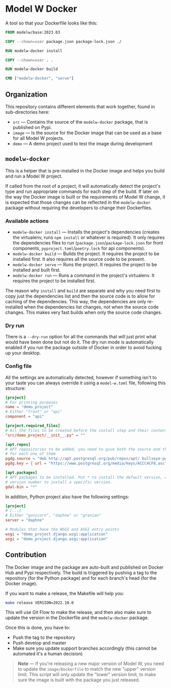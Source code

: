 # Model W Docker

A tool so that your Dockerfile looks like this:

```Dockerfile
FROM modelw/base:2023.03

COPY --chown=user package.json package-lock.json ./

RUN modelw-docker install

COPY --chown=user . .

RUN modelw-docker build

CMD ["modelw-docker", "serve"]
```

## Organization

This repository contains different elements that work together, found in
sub-directories here:

-   `src` &mdash; Contains the source of the `modelw-docker` package, that is
    published on Pypi.
-   `image` &mdash; Is the source for the Docker image that can be used as a
    base for all Model&nbsp;W projects.
-   `demo` &mdash; A demo project used to test the image during development

## `modelw-docker`

This is a helper that is pre-installed in the Docker image and helps you build
and run a Model&nbsp;W project.

If called from the root of a project, it will automatically detect the project's
type and run appropriate commands for each step of the build. If later on the
way the Docker image is built or the requirements of Model&nbsp;W change, it is
expected that those changes can be reflected in the `modelw-docker` package
without requiring the developers to change their Dockerfiles.

### Available actions

-   `modelw-docker install` &mdash; Installs the project's dependencies (creates
    the virtualenv, runs `npm install` or whatever is required). It only
    requires the dependencies files to run (`package.json`/`package-lock.json`
    for front components, `pyproject.toml`/`poetry.lock` for api components).
-   `modelw-docker build` &mdash; Builds the project. It requires the project to
    be installed first. It also requires all the source code to be present.
-   `modelw-docker serve` &mdash; Runs the project. It requires the project to
    be installed and built first.
-   `modelw-docker run` &mdash; Runs a command in the project's virtualenv. It
    requires the project to be installed first.

The reason why `install` and `build` are separate and why you need first to copy
just the dependencies list and then the source code is to allow for caching of
the dependencies. This way, the dependencies are only re-installed when the
dependencies list changes, not when the source code changes. This makes very
fast builds when only the source code changes.

### Dry run

There is a `--dry-run` option for all the commands that will just print what
would have been done but not do it. The dry run mode is automatically enabled if
you run the package outside of Docker in order to avoid fucking up your desktop.

### Config file

All the settings are automatically detected, however if something isn't to your
taste you can always override it using a `model-w.toml` file, following this
structure:

```toml
[project]
# For printing purposes
name = "demo_project"
# Either "front" or "api"
component = "api"

[project.required_files]
# All the files to be created before the install step and their content
"src/demo_project/__init__.py" = ""

[apt.repos]
# APT repositories to be added, you need to give both the source and the key
# for each one of them
pgdg.source = "deb http://apt.postgresql.org/pub/repos/apt/ bullseye-pgdg main"
pgdg.key = { url = "https://www.postgresql.org/media/keys/ACCC4CF8.asc" }

[apt.packages]
# APT packages to be installed. Put * to install the default version, or a
# version number to install a specific version.
gdal-bin = "*"
```

In addition, Python project also have the following settings:

```toml
[project]
# [...]
# Either "gunicorn", "daphne" or "granian"
server = "daphne"

# Modules that have the WSGI and ASGI entry points
wsgi = "demo_project.django.wsgi:application"
asgi = "demo_project.django.asgi:application"
```

## Contribution

The Docker image and the package are auto-built and published on Docker Hub and
Pypi respectively. The build is triggered by pushing a tag to the repository
(for the Python package) and for each branch's head (for the Docker image).

If you want to make a release, the Makefile will help you:

```bash
make release VERSION=2022.10.0
```

This will use Git Flow to make the release, and then also make sure to update
the version in the Dockerfile and the `modelw-docker` package.

Once this is done, you have to:

-   Push the tag to the repository
-   Push develop and master
-   Make sure you update support branches accordingly (this cannot be automated
    it's a human decision)

> **Note** &mdash; If you're releasing a new major version of Model&nbsp;W, you
> need to update the `image/Dockerfile` to match the new "upper" version limit.
> This script will only update the "lower" version limit, to make sure the image
> is built with the package you just released.
